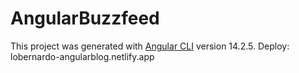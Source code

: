 # AngularBuzzfeed

This project was generated with [Angular CLI](https://github.com/angular/angular-cli) version 14.2.5.
Deploy: lobernardo-angularblog.netlify.app
